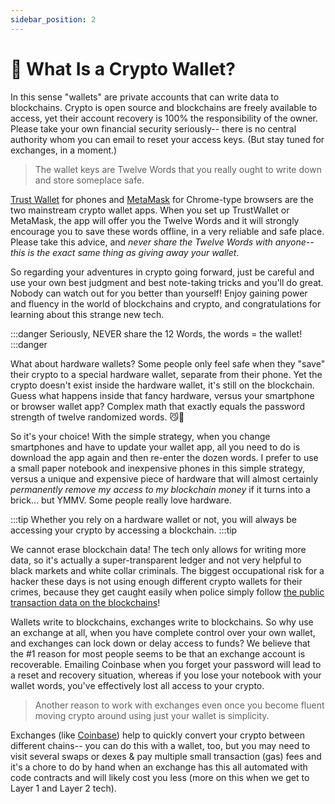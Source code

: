 ```yaml
---
sidebar_position: 2
---
```


# 👛 What Is a Crypto Wallet?

In this sense "wallets" are private accounts that can write data to blockchains. Crypto is open source and blockchains are freely available to access, yet their account recovery is 100% the responsibility of the owner. Please take your own financial security seriously-- there is no central authority whom you can email to reset your access keys. (But stay tuned for exchanges, in a moment.)

> The wallet keys are Twelve Words that you really ought to write down and store someplace safe.

[Trust Wallet](https://trustwallet.com/) for phones and [MetaMask](https://metamask.io) for Chrome-type browsers are the two mainstream crypto wallet apps. When you set up TrustWallet or MetaMask, the app will offer you the Twelve Words and it will strongly encourage you to save these words offline, in a very reliable and safe place. Please take this advice, and *never share the Twelve Words with anyone-- this is the exact same thing as giving away your wallet*.



So regarding your adventures in crypto going forward, just be careful and use your own best judgment and best note-taking tricks and you'll do great. Nobody can watch out for you better than yourself! Enjoy gaining power and fluency in the world of blockchains and crypto, and congratulations for learning about this strange new tech.

:::danger
Seriously, NEVER share the 12 Words, the words = the wallet!
:::danger

What about hardware wallets? Some people only feel safe when they "save" their crypto to a special hardware wallet, separate from their phone. Yet the crypto doesn't exist inside the hardware wallet, it's still on the blockchain. Guess what happens inside that fancy hardware, versus your smartphone or browser wallet app? Complex math that exactly equals the password strength of twelve randomized words. 😼🤷

So it's your choice! With the simple strategy, when you change smartphones and have to update your wallet app, all you need to do is download the app again and then re-enter the dozen words. I prefer to use a small paper notebook and inexpensive phones in this simple strategy, versus a unique and expensive piece of hardware that will almost certainly *permanently remove my access to my blockchain money* if it turns into a brick... but YMMV. Some people really love hardware.


:::tip
Whether you rely on a hardware wallet or not, you will always be accessing your crypto by accessing a blockchain.
:::tip

We cannot erase blockchain data! The tech only allows for writing more data, so it's actually a super-transparent ledger and not very helpful to black markets and white collar criminals. The biggest occupational risk for a hacker these days is not using enough different crypto wallets for their crimes, because they get caught easily when police simply follow [the public transaction data on the blockchains](https://www.blockchain.com/explorer)!

Wallets write to blockchains, exchanges write to blockchains. So why use an exchange at all, when you have complete control over your own wallet, and exchanges can lock down or delay access to funds? We believe that the #1 reason for most people seems to be that an exchange account is recoverable. Emailing Coinbase when you forget your password will lead to a reset and recovery situation, whereas if you lose your notebook with your wallet words, you've effectively lost all access to your crypto.

> Another reason to work with exchanges even once you become fluent moving crypto around using just your wallet is simplicity.

Exchanges (like [Coinbase](https://www.coinbase.com/join/jacks_pv)) help to quickly convert your crypto between different chains-- you can do this with a wallet, too, but you may need to visit several swaps or dexes & pay multiple small transaction (gas) fees and it's a chore to do by hand when an exchange has this all automated with code contracts and will likely  cost you less (more on this when we get to Layer 1 and Layer 2 tech).

